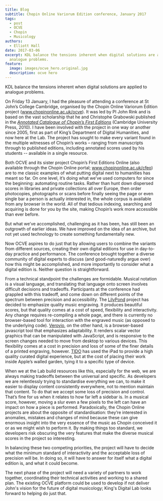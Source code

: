 ```yaml
---
title: Blog
subtitle: Chopin Online Variorum Edition conference, January 2017
tags:
  - post
  - OCVE
  - Chopin
  - Musicology
authors:
  - Elliott Hall
date: 2017-03-06
excerpt: KDL balance the tensions inherent when digital solutions are applied to
  analogue problems.
feature:
  image: images/ocve_hero.original.jpg
  description: ocve hero
---
```


KDL balance the tensions inherent when digital solutions are applied to analogue problems.

On Friday 13 January, I had the pleasure of attending a conference at St John’s College Cambridge, organised by the Chopin Online Variorum Edition project (www.chopinonline.ac.uk/ocve). It was led by PI John Rink and is based on the vast scholarship that he and Christophe Grabowski published in the [_Annotated Catalogue of Chopin’s First Editions_](http://www.chopinonline.ac.uk/aco/) (Cambridge University Press, 2010). I have been involved with the project in one way or another since 2005, first as part of King’s Department of Digital Humanities, and now here at the Lab. The project has sought to make every variant found in the multiple witnesses of Chopin’s works – ranging from manuscripts through to published editions, including annotated scores used by his students -- available in a single resource.

Both OCVE and its sister project Chopin’s First Editions Online (also available through the Chopin Online portal; www.chopinonline.ac.uk/cfeo) are to me classic examples of what putting digital next to humanities has meant so far. On one level, it’s doing what we’ve used computers for since the beginning: automating routine tasks. Rather than hunt down dispersed scores in libraries and private collections all over Europe, then order photocopies, photographs or scans before finally seeing the page or even single bar a person is actually interested in, the whole corpus is available from any browser in the world. All of that tedious indexing, searching and acquiring is done for you by the site, making Chopin’s work more accessible than ever before.

But what we’ve accomplished, challenging as it has been, has still been an outgrowth of earlier ideas. We have improved on the idea of an archive, but not yet used technology to create something fundamentally new.

Now OCVE aspires to do just that by allowing users to combine the variants from different sources, creating their own digital editions for use in day-to-day practice and performance. The conference brought together a diverse community of digital experts to discuss (and good-naturedly argue over) how this might be accomplished, and more importantly to consider what a digital edition is. Neither question is straightforward.

From a technical standpoint the challenges are formidable. Musical notation is a visual language, and translating that language onto screen involves difficult decisions and tradeoffs. Participants at the conference had grappled with this tradeoff, and come down on different points of the spectrum between precision and accessibility. The [LilyPond](http://lilypond.org/) project has decided to emphasize quality music engraving. It produces beautiful scores, but that quality comes at a cost of speed, flexibility and interactivity. Any change requires re-compiling a whole page, and there is currently no browser-based tool for interaction with the engraved music (as opposed to the underlying code). [Verovio](http://www.verovio.org/), on the other hand, is a browser-based javascript tool that emphasizes adaptability. It renders scalar vector graphics that can be manipulated with JavaScript, and is responsive to the screen changes needed to move from desktop to various devices. This flexibility comes at a cost in precision and loss of some of the finer details of a printed engraving, however. [TIDO](http://tido-music.com/) has used the iPad to provide a high quality curated digital experience, but at the cost of placing their work inside Apple’s walled garden, tying it to a specific type of device.

When we at the Lab build resources like this, especially for the web, we are always making tradeoffs between the universal and specific. As developers we are relentlessly trying to standardise everything we can, to make it easier to display content consistently everywhere, not to mention maintain that content. To do that we accept some loss of precision and control. That’s fine for us when it relates to how far left a sidebar is. In a musical score, however, moving a slur even a few pixels to the left can have an impact on how a piece is performed. Paradoxically, the Chopin Online projects are about the opposite of standardisation: they’re interested in anomalies, mistakes and changes of mind because these can give enormous insight into the very essence of the music as Chopin conceived it or as we might wish to perform it. By making things too standard, we developers risk obscuring the very features that make the diverse musical scores in the project so interesting.

In balancing these two competing priorities, the project will have to decide what the minimum standard of interactivity and the acceptable loss of precision will be. In doing so, it will have to answer for itself what a digital edition is, and what it could become.

The next phase of the project will need a variety of partners to work together, coordinating their technical activities and working to a shared plan. The existing OCVE platform could be used to develop if not deliver John's vision for the future of digital musicology; King's Digital Lab looks forward to helping do just that.
